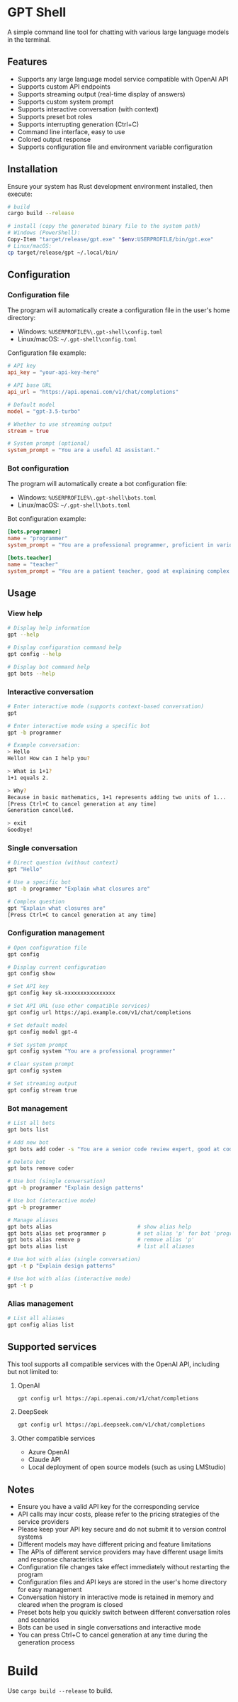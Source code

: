 # GPT Shell

A simple command line tool for chatting with various large language models in the terminal.

## Features

- Supports any large language model service compatible with OpenAI API
- Supports custom API endpoints
- Supports streaming output (real-time display of answers)
- Supports custom system prompt
- Supports interactive conversation (with context)
- Supports preset bot roles
- Supports interrupting generation (Ctrl+C)
- Command line interface, easy to use
- Colored output response
- Supports configuration file and environment variable configuration

## Installation

Ensure your system has Rust development environment installed, then execute:

```bash
# build
cargo build --release

# install (copy the generated binary file to the system path)
# Windows (PowerShell):
Copy-Item "target/release/gpt.exe" "$env:USERPROFILE/bin/gpt.exe"
# Linux/macOS:
cp target/release/gpt ~/.local/bin/
```

## Configuration

### Configuration file
The program will automatically create a configuration file in the user's home directory:
- Windows: `%USERPROFILE%\.gpt-shell\config.toml`
- Linux/macOS: `~/.gpt-shell\config.toml`

Configuration file example:
```toml
# API key
api_key = "your-api-key-here"

# API base URL
api_url = "https://api.openai.com/v1/chat/completions"

# Default model
model = "gpt-3.5-turbo"

# Whether to use streaming output
stream = true

# System prompt (optional)
system_prompt = "You are a useful AI assistant."
```

### Bot configuration
The program will automatically create a bot configuration file:
- Windows: `%USERPROFILE%\.gpt-shell\bots.toml`
- Linux/macOS: `~/.gpt-shell\bots.toml`

Bot configuration example:
```toml
[bots.programmer]
name = "programmer"
system_prompt = "You are a professional programmer, proficient in various programming languages and software development best practices."

[bots.teacher]
name = "teacher"
system_prompt = "You are a patient teacher, good at explaining complex concepts in simple ways."
```

## Usage

### View help
```bash
# Display help information
gpt --help

# Display configuration command help
gpt config --help

# Display bot command help
gpt bots --help
```

### Interactive conversation
```bash
# Enter interactive mode (supports context-based conversation)
gpt

# Enter interactive mode using a specific bot
gpt -b programmer

# Example conversation:
> Hello
Hello! How can I help you?

> What is 1+1?
1+1 equals 2.

> Why?
Because in basic mathematics, 1+1 represents adding two units of 1...
[Press Ctrl+C to cancel generation at any time]
Generation cancelled.

> exit
Goodbye!
```

### Single conversation
```bash
# Direct question (without context)
gpt "Hello"

# Use a specific bot
gpt -b programmer "Explain what closures are"

# Complex question
gpt "Explain what closures are"
[Press Ctrl+C to cancel generation at any time]
```

### Configuration management
```bash
# Open configuration file
gpt config

# Display current configuration
gpt config show

# Set API key
gpt config key sk-xxxxxxxxxxxxxxxx

# Set API URL (use other compatible services)
gpt config url https://api.example.com/v1/chat/completions

# Set default model
gpt config model gpt-4

# Set system prompt
gpt config system "You are a professional programmer"

# Clear system prompt
gpt config system

# Set streaming output
gpt config stream true
```

### Bot management
```bash
# List all bots
gpt bots list

# Add new bot
gpt bots add coder -s "You are a senior code review expert, good at code optimization and best practice suggestions."

# Delete bot
gpt bots remove coder

# Use bot (single conversation)
gpt -b programmer "Explain design patterns"

# Use bot (interactive mode)
gpt -b programmer

# Manage aliases
gpt bots alias                           # show alias help
gpt bots alias set programmer p          # set alias 'p' for bot 'programmer'
gpt bots alias remove p                  # remove alias 'p'
gpt bots alias list                      # list all aliases

# Use bot with alias (single conversation)
gpt -t p "Explain design patterns"

# Use bot with alias (interactive mode)
gpt -t p
```

### Alias management
```bash
# List all aliases
gpt config alias list
```

## Supported services

This tool supports all compatible services with the OpenAI API, including but not limited to:

1. OpenAI
   ```bash
   gpt config url https://api.openai.com/v1/chat/completions
   ```

2. DeepSeek
   ```bash
   gpt config url https://api.deepseek.com/v1/chat/completions
   ```

3. Other compatible services
   - Azure OpenAI
   - Claude API
   - Local deployment of open source models (such as using LMStudio)

## Notes

- Ensure you have a valid API key for the corresponding service
- API calls may incur costs, please refer to the pricing strategies of the service providers
- Please keep your API key secure and do not submit it to version control systems
- Different models may have different pricing and feature limitations
- The APIs of different service providers may have different usage limits and response characteristics
- Configuration file changes take effect immediately without restarting the program
- Configuration files and API keys are stored in the user's home directory for easy management
- Conversation history in interactive mode is retained in memory and cleared when the program is closed
- Preset bots help you quickly switch between different conversation roles and scenarios
- Bots can be used in single conversations and interactive mode
- You can press Ctrl+C to cancel generation at any time during the generation process

# Build

Use `cargo build --release` to build.
